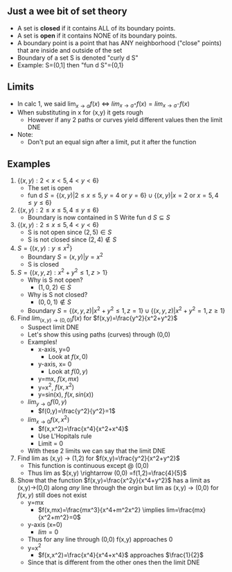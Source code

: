 ## Just a wee bit of set theory

- A set is **closed** if it contains ALL of its boundary points.
- A set is **open** if it contains NONE of its boundary points.
- A boundary point is a point that has ANY neighborhood ("close" points) that are inside and outside of the set
- Boundary of a set S is denoted "curly d S"
- Example: S=(0,1] then "fun d S"={0,1}

## Limits

- In calc 1, we said $\lim_{x \to a} f(x)$ $\iff$ $lim_{x\to a^+} f(x)=lim_{x\to a^-}f(x)$
- When substituting in x for (x,y) it gets rough
	- However if any 2 paths or curves yield different values then the limit DNE
- Note:
	- Don't put an equal sign after a limit, put it after the function

## Examples

1. $\{(x,y):2\lt x\lt 5, 4\lt y \lt 6\}$
	- The set is open
	- fun d $S=\{(x,y) | 2\le x \le 5, y=4$ or $y=6\}\cup \{(x,y)|x=2$ or $x=5, 4\le y\le 6\}$
2. $\{(x,y):2\le x \le 5,4\le y \le 6\}$
	- Boundary is now contained in S Write fun d $S\subseteq S$ 
3. $\{(x,y):2\le x \le 5,4\lt y \lt 6\}$
	- S is not open since $(2,5)\in S$
	- S is not closed since $(2,4)\notin S$
4. $S=\{(x,y):y\le x^2\}$
	- Boundary $S={(x,y)|y=x^2}$
	- S is closed
5. $S=\{(x,y,z): x^2+y^2\le 1, z\gt 1\}$
	- Why is S not open?
		- $(1,0,2)\in S$
	- Why is S not closed?
		- $(0,0,1)\notin S$
	- Boundary $S=\{(x,y,z)| x^2+y^2\le 1, z=1\}\cup \{(x,y,z)| x^2+y^2=1, z\ge 1\}$
6. Find $lim_{(x,y)\to (0,0)}f(x)$ for $f(x,y)=\frac{y^2}{x^2+y^2}$
	- Suspect limit DNE
	- Let's show this using paths (curves) through (0,0)
	- Examples!
		- x-axis, y=0
			- Look at $f(x,0)$
		- y-axis, x= 0
			- Look at $f(0,y)$
		- y=mx, $f(x,mx)$
		- y=x$^2$, $f(x,x^2)$
		- y=sin(x), $f(x,sin(x))$
	- $lim_{y\rightarrow 0} f(0,y)$
		- $f(0,y)=\frac{y^2}{y^2}=1$
	- $lim_{x\rightarrow 0} f(x,x^2)$
		- $f(x,x^2)=\frac{x^4}{x^2+x^4}$
		- Use L'Hopitals rule
		- Limit = 0
	- With these 2 limits we can say that the limit DNE
7. Find lim as (x,y) $\rightarrow$ (1,2) for $f(x,y)=\frac{y^2}{x^2+y^2}$
	- This function is continuous except @ (0,0)
	- Thus lim as $(x,y) \rightarrow (0,0) =f(1,2)=\frac{4}{5}$
8. Show that the function $f(x,y)=\frac{x^2y}{x^4+y^2}$ has a limit as (x,y)$\rightarrow$(0,0) along *any* line through the orgin but  lim as (x,y) $\rightarrow$ (0,0) for $f(x,y)$ still does not exist
	- y=mx
		- $f(x,mx)=\frac{mx^3}{x^4+m^2x^2} \implies lim=\frac{mx}{x^2+m^2}=0$
	- y-axis (x=0)
		- $lim=0$
	- Thus for any line through (0,0) f(x,y) approaches 0
	- y=x$^2$
		- $f(x,x^2)=\frac{x^4}{x^4+x^4}$ approaches $\frac{1}{2}$ 
	- Since that is different from the other ones then the limit DNE